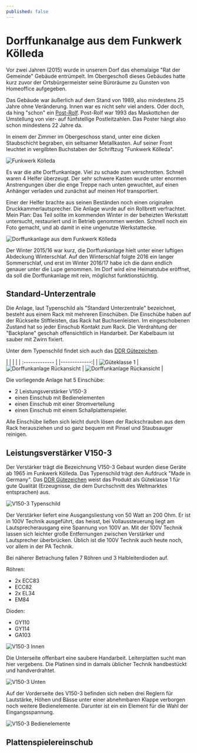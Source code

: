 ```yaml
---
published: false
---
```

# Dorffunkanalge aus dem Funkwerk Kölleda
Vor zwei Jahren (2015) wurde in unserem Dorf das ehemalaige "Rat der Gemeinde" Gebäude entrümpelt. Im Obergeschoß dieses Gebäudes hatte kurz zuvor der Ortsbürgermeister seine Büroräume zu Gunsten von Homeoffice aufgegeben.

Das Gebäude war äußerlich auf dem Stand von 1989, also mindestens 25 Jahre ohne Veränderung. Innen war es nicht sehr viel anders. Oder doch, da hing "schon" ein [Post-Rolf](http://www.faz.net/aktuell/wirtschaft/netzwirtschaft/post-werbefigur-rolf-sein-codename-war-handy-12241524.html). Post-Rolf war 1993 das Maskottchen der Umstellung von vier- auf fünfstellige Postleitzahlen. Das Poster hängt also schon mindestens 22 Jahre da.

In einem der Zimmer im Obergeschoss stand, unter eine dicken Staubschicht begraben, ein seltsamer Metallkasten. Auf seiner Front leuchtet in vergilbten Buchstaben der Schriftzug "Funkwerk Kölleda".

![Funkwerk Kölleda](/images/funkwerkkoelleda.jpg)

Es war die alte Dorffunkanlage. Viel zu schade zum verschrotten. Schnell waren 4 Helfer überzeugt. Der sehr schwere Kasten wurde unter enormen Anstrengungen über die enge Treppe nach unten gewuchtet, auf einen Anhänger verladen und zunächst auf meinen Hof transportiert.

Einer der Helfer brachte aus seinen Beständen noch einen originalen Druckkammerlautsprecher. Die Anlage wurde auf ein Rollbrett verfrachtet. Mein Plan: Das Teil sollte im kommenden Winter in der beheizten Werkstatt untersucht, restauriert und in Betrieb genommen werden. Schnell noch ein Foto gemacht, und ab damit in eine ungenutze Werkstattecke.

![Dorffunkanlage aus dem Funkwerk Kölleda](/images/dorffunk1.jpg)

Der Winter 2015/16 war kurz, die Dorffunkanlage hielt unter einer luftigen Abdeckung Winterschlaf. Auf den Winterschlaf folgte 2016 ein langer Sommerschlaf, und erst im Winter 2016/17 habe ich die dann endlich genauer unter die Lupe genommen. Im Dorf wird eine Heimatstube eröffnet, da soll die Dorffunkanlage mit rein, möglichst funktionstüchtig.

## Standard-Unterzentrale

Die Anlage, laut Typenschild als "Standard Unterzentrale" bezeichnet, besteht aus einem Rack mit mehreren Einschüben. Die Einschübe haben auf der Rückseite Stiftleisten, das Rack hat Buchsenleisten. Im eingeschobenen Zustand hat so jeder Einschub Kontakt zum Rack. Die Verdrahtung der "Backplane" geschah offensichtlich in Handarbeit. Der Kabelbaum ist sauber mit Zwirn fixiert. 

Unter dem Typenschild findet sich auch das [DDR Gütezeichen](https://de.wikipedia.org/wiki/G%C3%BCtezeichen_%28DDR%29 ).

|       |        | |
| :------------- | |-------------:|
| ![Güteklasse 1](/images/gueteklasse.jpg) | ![Dorffunkanlage Rückansicht](/images/rack_rueckansicht.jpg)     | ![Dorffunkanlage Rückansicht](/images/verdrahtung.jpg) |

Die vorliegende Anlage hat 5 Einschübe:
- 2 Leistungsverstärker V150-3 
- einen Einschub mit Bedienelementen 
- einen Einschub mit einer Stromverteilung
- einen Einschub mit einem Schallplattenspieler.

Alle Einschübe ließen sich leicht durch lösen der Rackschrauben aus dem Rack herausziehen und so ganz bequem mit Pinsel und Staubsauger reinigen.

## Leistungsverstärker V150-3

Der Verstärker trägt die Bezeichnung V150-3 Gebaut wurden diese Geräte ab 1965 im Funkwerk Kölleda. Das Typenschild trägt den Aufdruck "Made in Germany". Das  [DDR Gütezeichen](https://de.wikipedia.org/wiki/G%C3%BCtezeichen_%28DDR%29 ) weist das Produkt als Güteklasse 1 für gute Qualität (Erzeugnisse, die dem Durchschnitt des Weltmarktes entsprachen) aus.

![V150-3 Typenschild](/images/v150_typenschild.jpg) 

Der Verstärker liefert eine Ausgangsliestung von 50 Watt an 200 Ohm. Er ist in 100V Technik ausgeführt, das heisst, bei Vollaussteuerung liegt am Lautsprecherausgang eine Spannung von 100V an. Mit der 100V Technik lassen sich leichter große Entfernungen zwischen Verstärker und Lautsprecher überbrücken. Üblich ist die 100V Technik auch heute noch, vor allem in der PA Technik.

Bei näherer Betrachung fallen 7 Röhren und 3 Halbleiterdioden auf.

Röhren:
- 2x ECC83
- ECC82
- 2x EL34
- EM84

Dioden:
- GY110
- GY114
- GA103

![V150-3 Innen](/images/v150_innen.jpg) 

Die Unterseite offenbart eine saubere Handarbeit. Leiterplatten sucht man hier vergebens. Die Platinen sind in damals üblicher Technik handbestückt und handverdrahtet.

![V150-3 Unten](/images/v150_unten.jpg) 

Auf der Vorderseite des V150-3 befinden sich neben drei Reglern für Lautstärke, Höhen und Bässe unter einer abnehmbaren Klappe verborgen noch weitere Bedienelemente. Darunter ist ein ein Element für die Wahl der Eingangsspannung.

![V150-3 Bedienelemente](/images/v150_bedien.jpg)

## Plattenspielereinschub
